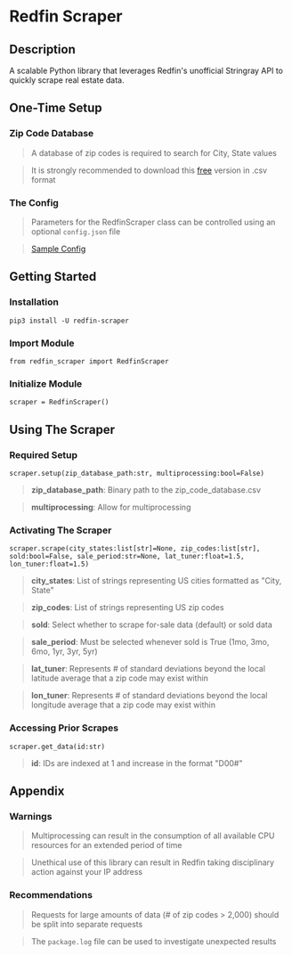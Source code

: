 ﻿# Redfin Scraper

## Description
A scalable Python library that leverages Redfin's unofficial Stringray API to quickly scrape real estate data.

## One-Time Setup
### Zip Code Database
> A database of zip codes is required to search for City, State values  

> It is strongly recommended to download this [free](https://www.unitedstateszipcodes.org/zip-code-database/#) version in .csv format
### The Config
> Parameters for the RedfinScraper class can be controlled using an optional `config.json` file  

> [Sample Config](https://github.com/ryansherby/RedfinScraper/blob/main/config.json)



## Getting Started
### Installation
`pip3 install -U redfin-scraper`

### Import Module
`from redfin_scraper import RedfinScraper`  

### Initialize Module
`scraper = RedfinScraper()`

## Using The Scraper
### Required Setup
`scraper.setup(zip_database_path:str, multiprocessing:bool=False)`

> **zip_database_path**: Binary path to the zip_code_database.csv  

> **multiprocessing**: Allow for multiprocessing

### Activating The Scraper
`scraper.scrape(city_states:list[str]=None, zip_codes:list[str], sold:bool=False, sale_period:str=None, lat_tuner:float=1.5, lon_tuner:float=1.5)`
>**city_states**: List of strings representing US cities formatted as "City, State"  

>**zip_codes**: List of strings representing US zip codes  

>**sold**: Select whether to scrape for-sale data (default) or sold data  

>**sale_period**: Must be selected whenever sold is True (1mo, 3mo, 6mo, 1yr, 3yr, 5yr)

>**lat_tuner**: Represents # of standard deviations beyond the local latitude average that a zip code may exist within   

>**lon_tuner**: Represents # of standard deviations beyond the local longitude average that a zip code may exist within  

### Accessing Prior Scrapes
`scraper.get_data(id:str)`
>**id**: IDs are indexed at 1 and increase in the format "D00#"

## Appendix
### Warnings
> Multiprocessing can result in the consumption of all available CPU resources for an extended period of time  

> Unethical use of this library can result in Redfin taking disciplinary action against your IP address  

### Recommendations
> Requests for large amounts of data (# of zip codes > 2,000) should be split into separate requests  

> The `package.log` file can be used to investigate unexpected results

